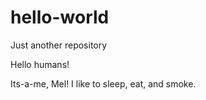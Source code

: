 # hello-world
Just another repository 


Hello humans!

Its-a-me, Mel! I like to sleep, eat, and smoke.
